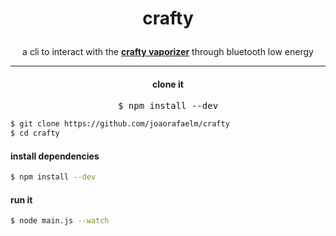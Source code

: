 # <p align="center">crafty</p>
  
<p align="center">
  a cli to interact with the <a href="https://www.storz-bickel.com/eu/en/crafty/"><b>crafty vaporizer</b></a> through bluetooth low energy<br>
  <hr>
</p>

#### <p align="center">clone it</p>

<pre class="unchanged rich-diff-level-one" style="text-align: center;">$ npm install --dev</pre>

```bash
$ git clone https://github.com/joaorafaelm/crafty
$ cd crafty
```

#### install dependencies
```bash
$ npm install --dev
```

#### run it
```bash
$ node main.js --watch
```
